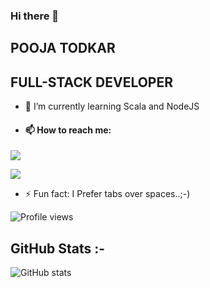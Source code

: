 ### Hi there 👋

## POOJA TODKAR
## FULL-STACK DEVELOPER
- 🌱 I’m currently learning Scala and NodeJS 
- #### 📫 How to reach me: 
<p>
     <p> </p> 
<a href="www.linkedin.com/in/pooja-todkar-a3629213a">
    <img src="https://img.shields.io/badge/pooja-todkar-a3629213a?style=flat&logo=linkedin">
  </a> 
</p> 
<p>
    <a href="mailto:poojatodkar124@gmail.com">
        <img src="https://img.shields.io/badge/pooja-todkar-a3629213a?style=flat&logo=gmail"></a>
    </p>

- ⚡ Fun fact: I Prefer tabs over spaces..;-)

![Profile views](https://gpvc.arturio.dev/poojatodkar1407) 


## GitHub Stats :-

![GitHub stats](https://github-readme-stats.vercel.app/api?username=poojatodkar1407&show_icons=true&count_private=true)

